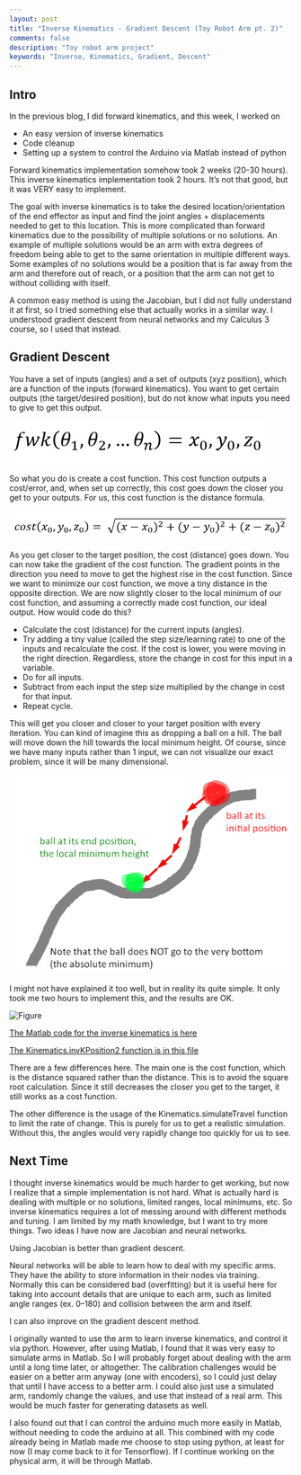 ```yaml
---
layout: post
title: "Inverse Kinematics - Gradient Descent (Toy Robot Arm pt. 2)"
comments: false
description: "Toy robot arm project"
keywords: "Inverse, Kinematics, Gradient, Descent"
---
```


## Intro 

In the previous blog, I did forward kinematics, and this week, I worked on

* An easy version of inverse kinematics
* Code cleanup
* Setting up a system to control the Arduino via Matlab instead of python

Forward kinematics implementation somehow took 2 weeks (20-30 hours). This inverse kinematics implementation took 2 hours. It’s not that good, but it was VERY easy to implement.

The goal with inverse kinematics is to take the desired location/orientation of the end effector as input and find the joint angles + displacements needed to get to this location. This is more complicated than forward kinematics due to the possibility of multiple solutions or no solutions. An example of multiple solutions would be an arm with extra degrees of freedom being able to get to the same orientation in multiple different ways. Some examples of no solutions would be a position that is far away from the arm and therefore out of reach, or a position that the arm can not get to without colliding with itself.

A common easy method is using the Jacobian, but I did not fully understand it at first, so I tried something else that actually works in a similar way. I understood gradient descent from neural networks and my Calculus 3 course, so I used that instead.

## Gradient Descent

You have a set of inputs (angles) and a set of outputs (xyz position), which are a function of the inputs (forward kinematics). You want to get certain outputs (the target/desired position), but do not know what inputs you need to give to get this output.

![Figure](/assets/images/InverseKinematicsGradientDescent/FwkFormula.png)

So what you do is create a cost function. This cost function outputs a cost/error, and, when set up correctly, this cost goes down the closer you get to your outputs. For us, this cost function is the distance formula.

![Figure](/assets/images/InverseKinematicsGradientDescent/CostFunctionFormula.png)

As you get closer to the target position, the cost (distance) goes down. You can now take the gradient of the cost function. The gradient points in the direction you need to move to get the highest rise in the cost function. Since we want to minimize our cost function, we move a tiny distance in the opposite direction. We are now slightly closer to the local minimum of our cost function, and assuming a correctly made cost function, our ideal output. How would code do this?

* Calculate the cost (distance) for the current inputs (angles).
* Try adding a tiny value (called the step size/learning rate) to one of the inputs and recalculate the cost. If the cost is lower, you were moving in the right direction. Regardless, store the change in cost for this input in a variable.
* Do for all inputs.
* Subtract from each input the step size multiplied by the change in cost for that input.
* Repeat cycle.

This will get you closer and closer to your target position with every iteration. You can kind of imagine this as dropping a ball on a hill. The ball will move down the hill towards the local minimum height. Of course, since we have many inputs rather than 1 input, we can not visualize our exact problem, since it will be many dimensional.

![Figure](/assets/images/InverseKinematicsGradientDescent/BallExample.png)

I might not have explained it too well, but in reality its quite simple. It only took me two hours to implement this, and the results are OK.

![Figure](/assets/images/ForwardKinematics/simulation.webp)

[The Matlab code for the inverse kinematics is here](https://github.com/ZeroVocabulary/InverseKinematicsStuff/blob/master/invk1.m)

[The Kinematics.invKPosition2 function is in this file](https://github.com/ZeroVocabulary/InverseKinematicsStuff/blob/master/Kinematics.m)

There are a few differences here. The main one is the cost function, which is the distance squared rather than the distance. This is to avoid the square root calculation. Since it still decreases the closer you get to the target, it still works as a cost function.

The other difference is the usage of the Kinematics.simulateTravel function to limit the rate of change. This is purely for us to get a realistic simulation. Without this, the angles would very rapidly change too quickly for us to see.

## Next Time

I thought inverse kinematics would be much harder to get working, but now I realize that a simple implementation is not hard. What is actually hard is dealing with multiple or no solutions, limited ranges, local minimums, etc. So inverse kinematics requires a lot of messing around with different methods and tuning. I am limited by my math knowledge, but I want to try more things. Two ideas I have now are Jacobian and neural networks.

Using Jacobian is better than gradient descent.

Neural networks will be able to learn how to deal with my specific arms. They have the ability to store information in their nodes via training. Normally this can be considered bad (overfitting) but it is useful here for taking into account details that are unique to each arm, such as limited angle ranges (ex. 0–180) and collision between the arm and itself.

I can also improve on the gradient descent method.

I originally wanted to use the arm to learn inverse kinematics, and control it via python. However, after using Matlab, I found that it was very easy to simulate arms in Matlab. So I will probably forget about dealing with the arm until a long time later, or altogether. The calibration challenges would be easier on a better arm anyway (one with encoders), so I could just delay that until I have access to a better arm. I could also just use a simulated arm, randomly change the values, and use that instead of a real arm. This would be much faster for generating datasets as well.

I also found out that I can control the arduino much more easily in Matlab, without needing to code the arduino at all. This combined with my code already being in Matlab made me choose to stop using python, at least for now (I may come back to it for Tensorflow). If I continue working on the physical arm, it will be through Matlab.